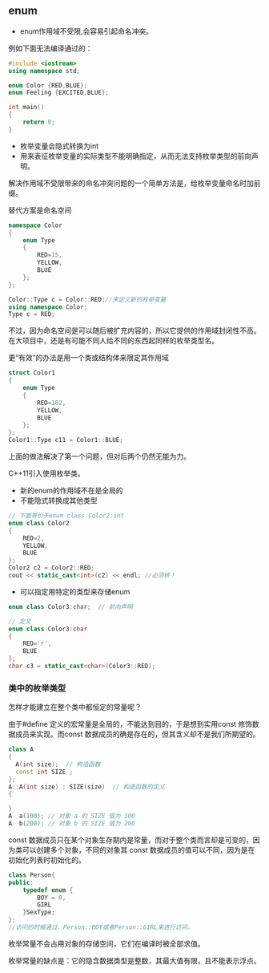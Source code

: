 ## enum

- enum作用域不受限,会容易引起命名冲突。


例如下面无法编译通过的：

```cc
#include <iostream>
using namespace std;

enum Color {RED,BLUE};
enum Feeling {EXCITED,BLUE};

int main() 
{
    return 0;
}
```

- 枚举变量会隐式转换为int
- 用来表征枚举变量的实际类型不能明确指定，从而无法支持枚举类型的前向声明。

解决作用域不受限带来的命名冲突问题的一个简单方法是，给枚举变量命名时加前缀。

替代方案是命名空间

```cc
namespace Color 
{
    enum Type
    {
        RED=15,
        YELLOW,
        BLUE
    };
};

Color::Type c = Color::RED;//来定义新的枚举变量
using namespace Color;
Type c = RED;

```

不过，因为命名空间是可以随后被扩充内容的，所以它提供的作用域封闭性不高。
在大项目中，还是有可能不同人给不同的东西起同样的枚举类型名。

更“有效”的办法是用一个类或结构体来限定其作用域

```cc
struct Color1
{
    enum Type
    {
        RED=102,
        YELLOW,
        BLUE
    };
};
Color1::Type c11 = Color1::BLUE;
```

上面的做法解决了第一个问题，但对后两个仍然无能为力。

C++11引入使用枚举类。

- 新的enum的作用域不在是全局的
- 不能隐式转换成其他类型

```cc
// 下面等价于enum class Color2:int
enum class Color2
{
    RED=2,
    YELLOW,
    BLUE
};
Color2 c2 = Color2::RED;
cout << static_cast<int>(c2) << endl; //必须转！
```

- 可以指定用特定的类型来存储enum

```cc
enum class Color3:char;  // 前向声明

// 定义
enum class Color3:char 
{
    RED='r',
    BLUE
};
char c3 = static_cast<char>(Color3::RED);
```

### 类中的枚举类型

怎样才能建立在整个类中都恒定的常量呢？

由于#define 定义的宏常量是全局的，不能达到目的，于是想到实用const 修饰数据成员来实现。而const 数据成员的确是存在的，但其含义却不是我们所期望的。

```cc
class A 
{
  A(int size);  // 构造函数 
  const int SIZE ;    
}; 
A::A(int size) : SIZE(size)  // 构造函数的定义
{ 

} 
A  a(100); // 对象 a 的 SIZE 值为 100 
A  b(200); // 对象 b 的 SIZE 值为 200 
```

const 数据成员只在某个对象生存期内是常量，而对于整个类而言却是可变的，因为类可以创建多个对象，不同的对象其 const 数据成员的值可以不同，因为是在初始化列表时初始化的。

```cc
class Person{
public:
    typedef enum {
        BOY = 0,
        GIRL
    }SexType;
};
//访问的时候通过，Person::BOY或者Person::GIRL来进行访问。
```

枚举常量不会占用对象的存储空间，它们在编译时被全部求值。

枚举常量的缺点是：它的隐含数据类型是整数，其最大值有限，且不能表示浮点。